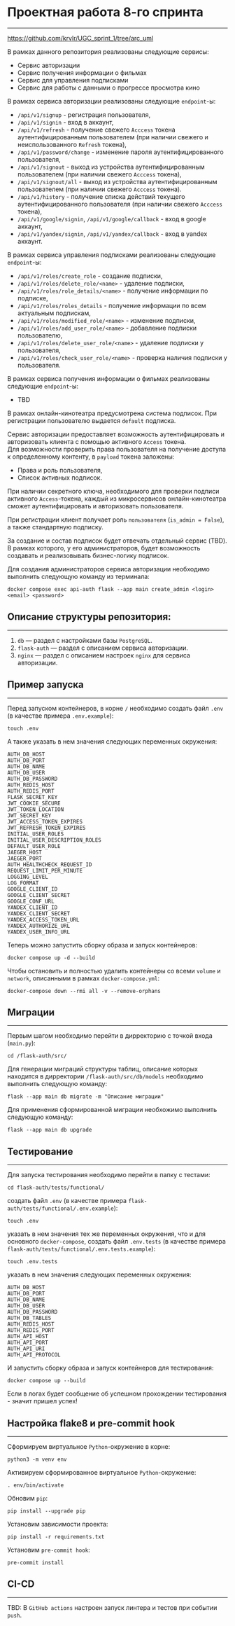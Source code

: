 # Проектная работа 8-го спринта
---

https://github.com/krvlr/UGC_sprint_1/tree/arc_uml

В рамках данного репозитория реализованы следующие сервисы:

- Сервис авторизации
- Сервис получения информации о фильмах
- Сервис для управления подписками
- Сервис для работы с данными о прогрессе просмотра кино

В рамках сервиса авторизации реализованы следующие `endpoint`-ы:

- `/api/v1/signup` - регистрация пользователя,
- `/api/v1/signin` - вход в аккаунт,
- `/api/v1/refresh` - получение свежего `Acccess` токена аутентифицированным пользователем (при наличии свежего и неиспользованного `Refresh` токена),
- `/api/v1/password/change` - изменение пароля аутентифицированного пользователя,
- `/api/v1/signout` - выход из устройства аутентифицированным пользователем (при наличии свежего `Acccess` токена),
- `/api/v1/signout/all` - выход из устройства аутентифицированным пользователем (при наличии свежего `Acccess` токена).
- `/api/v1/history` - получение списка действий текущего аутентифицированного пользователя (при наличии свежего `Acccess` токена),
- `/api/v1/google/signin`, `/api/v1/google/callback` - вход в google аккаунт,
- `/api/v1/yandex/signin`, `/api/v1/yandex/callback` - вход в yandex аккаунт.

В рамках сервиса управления подписками реализованы следующие `endpoint`-ы:

- `/api/v1/roles/create_role` - создание подписки,
- `/api/v1/roles/delete_role/<name>` - удаление подписки,
- `/api/v1/roles/role_details/<name>` - получение информации по подписке,
- `/api/v1/roles/roles_details` - получение информации по всем актуальным подпискам,
- `/api/v1/roles/modified_role/<name>` - изменение подписки,
- `/api/v1/roles/add_user_role/<name>` - добавление подписки пользователю,
- `/api/v1/roles/delete_user_role/<name>` - удаление подписки у пользователя,
- `/api/v1/roles/check_user_role/<name>` - проверка наличия подписки у пользователя.

В рамках сервиса получения информации о фильмах реализованы следующие `endpoint`-ы:

- TBD

В рамках онлайн-кинотеатра предусмотрена система подписок. При регистрации пользователю выдается `default` подписка.

Cервис авторизации предоставляет возможность аутентифицировать и авторизовать клиента с помощью активного `Access` токена.  
Для возможности проверить права пользователя на получение доступа к определенному контенту, в `payload` токена заложены: 
- Права и роль пользователя, 
- Список активных подписок.

При наличии секретного ключа, необходимого для проверки подписи активного `Access`-токена, каждый из микросервисов онлайн-кинотеатра сможет аутентифицировать и авторизовать пользователя.

При регистрации клиент получает роль `пользователя` (`is_admin = False`), а также стандартную подписку.

За создание и состав подписок будет отвечать отдельный сервис (TBD). В рамках которого, у его администраторов, будет возможность создавать и реализовывать бизнес-логику подписок. 

Для создания администраторов сервиса авторизации необходимо выполнить следующую команду из терминала:
    
    docker compose exec api-auth flask --app main create_admin <login> <email> <password>

## Описание структуры репозитория:
---

1. `db` — раздел с настройками базы `PostgreSQL`.
2. `flask-auth` — раздел с описанием сервиса авторизации.
3. `nginx` — раздел с описанием настроек `nginx` для сервиса авторизации.

## Пример запуска
---

Перед запуском контейнеров, в корне `/` необходимо создать файл `.env` (в качестве примера `.env.example`):

    touch .env

А также указать в нем значения следующих переменных окружения:

    AUTH_DB_HOST
    AUTH_DB_PORT
    AUTH_DB_NAME
    AUTH_DB_USER
    AUTH_DB_PASSWORD
    AUTH_REDIS_HOST
    AUTH_REDIS_PORT
    FLASK_SECRET_KEY
    JWT_COOKIE_SECURE
    JWT_TOKEN_LOCATION
    JWT_SECRET_KEY
    JWT_ACCESS_TOKEN_EXPIRES
    JWT_REFRESH_TOKEN_EXPIRES
    INITIAL_USER_ROLES
    INITIAL_USER_DESCRIPTION_ROLES
    DEFAULT_USER_ROLE
    JAEGER_HOST
    JAEGER_PORT
    AUTH_HEALTHCHECK_REQUEST_ID
    REQUEST_LIMIT_PER_MINUTE
    LOGGING_LEVEL
    LOG_FORMAT
    GOOGLE_CLIENT_ID
    GOOGLE_CLIENT_SECRET
    GOOGLE_CONF_URL
    YANDEX_CLIENT_ID
    YANDEX_CLIENT_SECRET
    YANDEX_ACCESS_TOKEN_URL
    YANDEX_AUTHORIZE_URL
    YANDEX_USER_INFO_URL

Теперь можно запустить сборку образа и запуск контейнеров:

    docker compose up -d --build

Чтобы остановить и полностью удалить контейнеры со всеми `volume` и `network`, описанными в рамках `docker-compose.yml`:

    docker-compose down --rmi all -v --remove-orphans

## Миграции
---

Первым шагом необходимо перейти в дирректорию c точкой входа (`main.py`):

    cd /flask-auth/src/

Для генерации миграций структуры таблиц, описание которых находится в дирректории `/flask-auth/src/db/models` необходимо выполнить следующую команду:
    
    flask --app main db migrate -m "Описание миграции"

Для применения сформированной миграции необхожимо выполнить следующую команду:
    
    flask --app main db upgrade

## Тестирование
---

Для запуска тестирования необходимо перейти в папку с тестами:

    cd flask-auth/tests/functional/

создать файл `.env` (в качестве примера `flask-auth/tests/functional/.env.example`):

    touch .env

указать в нем значения тех же переменных окружения, что и для основного `docker-compose`,
создать файл `.env.tests` (в качестве примера `flask-auth/tests/functional/.env.tests.example`):

    touch .env.tests

указать в нем значения следующих переменных окружения:

    AUTH_DB_HOST
    AUTH_DB_PORT
    AUTH_DB_NAME
    AUTH_DB_USER
    AUTH_DB_PASSWORD
    AUTH_DB_TABLES
    AUTH_REDIS_HOST
    AUTH_REDIS_PORT
    AUTH_API_HOST
    AUTH_API_PORT
    AUTH_API_URI
    AUTH_API_PROTOCOL

И запустить сборку образа и запуск контейнеров для тестирования:

    docker compose up --build

Если в логах будет сообщение об успешном прохождении тестирования - значит пришел успех!

## Настройка flake8 и pre-commit hook
---

Сформируем виртуальное `Python`-окружение в корне:

    python3 -m venv env

Активируем сформированное виртуальное `Python`-окружение:

    . env/bin/activate

Обновим `pip`:

    pip install --upgrade pip

Установим зависимости проекта:

    pip install -r requirements.txt

Установим `pre-commit hook`:

    pre-commit install

## CI-CD
---

TBD: В `GitHub actions` настроен запуск линтера и тестов при событии `push`.
